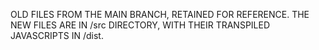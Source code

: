 OLD FILES FROM THE MAIN BRANCH, RETAINED FOR REFERENCE. THE NEW FILES ARE IN /src DIRECTORY, WITH THEIR TRANSPILED JAVASCRIPTS IN /dist.
